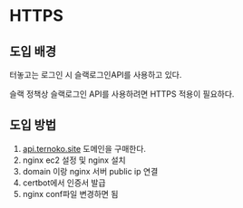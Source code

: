 # HTTPS

## 도입 배경

터놓고는 로그인 시 슬랙로그인API를 사용하고 있다.

슬랙 정책상 슬랙로그인 API를 사용하려면 HTTPS 적용이 필요하다. 

## 도입 방법

1. [api.ternoko.site](http://api.ternoko.site) 도메인을 구매한다.
2. nginx ec2 설정 및 nginx 설치
3. domain 이랑 nginx 서버 public ip 연결
4. certbot에서 인증서 발급 
5. nginx conf파일 변경하면 됨